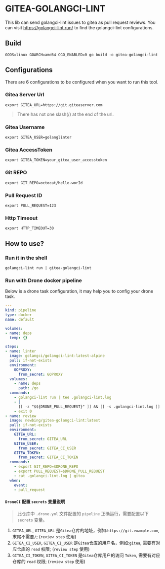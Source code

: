 # GITEA-GOLANGCI-LINT

This lib can send golangci-lint issues to gitea as pull request reviews.
You can visit <https://golangci-lint.run/> to find the golangci-lint configurations.

## Build
```shell
GOOS=linux GOARCH=amd64 CGO_ENABLED=0 go build -o gitea-golangci-lint
```

## Configurations
There are 6 configurations to be configured when you want to run this tool.

### Gitea Server Url
```shell
export GITEA_URL=https://git.giteaserver.com
```
> There has not one slash(/) at the end of the url.

### Gitea Username
```shell
export GITEA_USER=golanglinter
```

### Gitea AccessToken
```shell
export GITEA_TOKEN=your_gitea_user_accesstoken
```

### Git REPO
```shell
export GIT_REPO=octocat/hello-worId
```

### Pull Request ID
```shell
export PULL_REQUEST=123
```

### Http Timeout
```shell
export HTTP_TIMEOUT=30
```

## How to use?
### Run it in the shell
```shell
golangci-lint run | gitea-golangci-lint
```

### Run with Drone docker pipeline
Below is a drone task configuration, it may help you to config your drone task.

```yaml
---
kind: pipeline
type: docker
name: default

volumes:
- name: deps
  temp: {}

steps:
- name: linter
  image: golangci/golangci-lint:latest-alpine
  pull: if-not-exists
  environment:
    GOPROXY:
      from_secret: GOPROXY
  volumes:
    - name: deps
      path: /go
  commands:
    - golangci-lint run | tee .golangci-lint.log
    - |
      [[ -z "$${DRONE_PULL_REQUEST}" ]] && [[ -s .golangci-lint.log ]] && exit 1
    - exit 0
- name: review
  image: newbing/gitea-golangci-lint:latest
  pull: if-not-exists
  environment:
    GITEA_URL:
      from_secret: GITEA_URL
    GITEA_USER:
      from_secret: GITEA_CI_USER
    GITEA_TOKEN:
      from_secret: GITEA_CI_TOKEN
  commands:
    - export GIT_REPO=$DRONE_REPO
    - export PULL_REQUEST=$DRONE_PULL_REQUEST
    - cat .golangci-lint.log | gitea
  when:
    event:
    - pull_request
```

#### `DroneCI` 配置 `secrets` 变量说明

> 此仓库中 `.drone.yml` 文件配置的 `pipeline` 正确运行，需要配置以下 `secrets` 变量。

1. `GITEA_URL`, `GITEA_URL` 是`Gitea`仓库的地址，例如:`https://git.example.com`, 末尾不需要`/`; (`review step` 使用)
2. `GITEA_CI_USER`, `GITEA_CI_USER` 是`Gitea`仓库的用户名，例如:`gitea`, 需要有对应仓库的 `read` 权限; (`review step` 使用)
3. `GITEA_CI_TOKEN`, `GITEA_CI_TOKEN` 是`Gitea`仓库用户的访问 `Token`, 需要有对应仓库的 `read` 权限; (`review step` 使用)